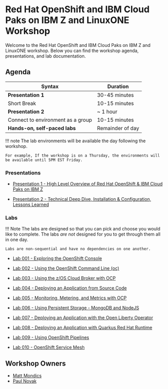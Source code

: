 # Red Hat OpenShift and IBM Cloud Paks on IBM Z and LinuxONE Workshop

Welcome to the Red Hat OpenShift and IBM Cloud Paks on IBM Z and LinuxONE workshop. Below you can find the workshop agenda, presentations, and lab documentation.

## Agenda

| Syntax       | Duration     |
| ---                  | ---           |
| **Presentation 1**              | 30-45 minutes   |
| Short Break   |        10-15 minutes      |
| **Presentation 2**           | ~ 1 hour      |
| Connect to environment as a group           | 10-15 minutes      |
| **Hands-on, self-paced labs**           | Remainder of day      |

!!! note
    The lab environments will be available the day following the workshop.

    For example, If the workshop is on a Thursday, the environments will be available until 5PM EST Friday.

### Presentations

* [Presentation 1 - High Level Overview of Red Hat OpenShift & IBM Cloud Paks on IBM Z](presentations/presentation1.pdf)

* [Presentation 2 - Technical Deep Dive, Installation & Configuration, Lessons Learned](presentations/presentation2.pdf)

### Labs

!!! Note
    The labs are designed so that you can pick and choose you would like to complete. The labs *are not* designed for you to get through them all in one day.

    Labs are non-sequential and have no dependencies on one another.

* [Lab 001 - Exploring the OpenShift Console](lab001-1.md)

* [Lab 002 - Using the OpenShift Command Line (oc)](lab002-1.md)

* [Lab 003 - Using the z/OS Cloud Broker with OCP](lab003-1.md)

* [Lab 004 - Deploying an Application from Source Code](lab004-1.md)

* [Lab 005 - Monitoring, Metering, and Metrics with OCP](lab005-1.md)

* [Lab 006 - Using Persistent Storage - MongoDB and NodeJS](lab006-1.md)

* [Lab 007 - Deploying an Application with the Open Liberty Operator](lab007-1.md)

* [Lab 008 - Deploying an Application with Quarkus Red Hat Runtime](lab008-1.md)

* [Lab 009 - Using OpenShift Pipelines](lab009-1.md)

* [Lab 010 - OpenShift Service Mesh](lab010-1.md)

## Workshop Owners

* [Matt Mondics](mailto:matt.mondics@ibm.com)
* [Paul Novak](mailto:pwnovak@us.ibm.com)
